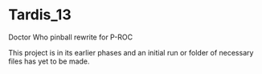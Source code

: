 Tardis_13
=========

Doctor Who pinball rewrite for P-ROC

This project is in its earlier phases and an initial run or folder of necessary files has yet to be made.
